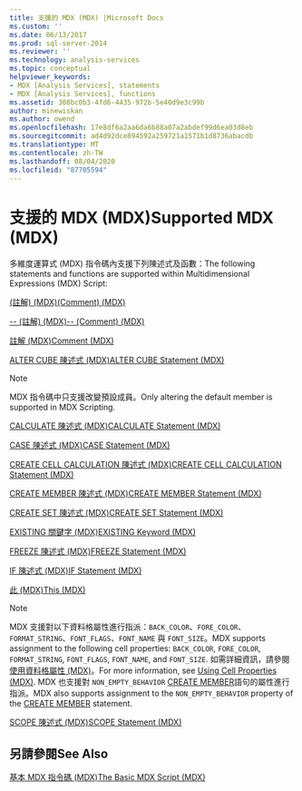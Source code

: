 ```yaml
---
title: 支援的 MDX (MDX) |Microsoft Docs
ms.custom: ''
ms.date: 06/13/2017
ms.prod: sql-server-2014
ms.reviewer: ''
ms.technology: analysis-services
ms.topic: conceptual
helpviewer_keywords:
- MDX [Analysis Services], statements
- MDX [Analysis Services], functions
ms.assetid: 308bc0b3-4fd6-4435-972b-5e40d9e3c99b
author: minewiskan
ms.author: owend
ms.openlocfilehash: 17e8df6a2aa6da6b88a07a2abdef99d6ea03d8eb
ms.sourcegitcommit: ad4d92dce894592a259721a1571b1d8736abacdb
ms.translationtype: MT
ms.contentlocale: zh-TW
ms.lasthandoff: 08/04/2020
ms.locfileid: "87705594"
---
```

# <a name="supported-mdx-mdx"></a><span data-ttu-id="25737-102">支援的 MDX (MDX)</span><span class="sxs-lookup"><span data-stu-id="25737-102">Supported MDX (MDX)</span></span>
  <span data-ttu-id="25737-103">多維度運算式 (MDX) 指令碼內支援下列陳述式及函數：</span><span class="sxs-lookup"><span data-stu-id="25737-103">The following statements and functions are supported within Multidimensional Expressions (MDX) Script:</span></span>  
  
 [<span data-ttu-id="25737-104">&#40;註解&#41; &#40;MDX&#41;</span><span class="sxs-lookup"><span data-stu-id="25737-104">&#40;Comment&#41; &#40;MDX&#41;</span></span>](/sql/mdx/comment-mdx)  
  
 [<span data-ttu-id="25737-105">-- &#40;註解&#41; &#40;MDX&#41;</span><span class="sxs-lookup"><span data-stu-id="25737-105">-- &#40;Comment&#41; &#40;MDX&#41;</span></span>](/sql/mdx/comment-mdx)  
  
 [<span data-ttu-id="25737-106">註解 &#40;MDX&#41;</span><span class="sxs-lookup"><span data-stu-id="25737-106">Comment &#40;MDX&#41;</span></span>](/sql/mdx/comment-mdx)  
  
 [<span data-ttu-id="25737-107">ALTER CUBE 陳述式 &#40;MDX&#41;</span><span class="sxs-lookup"><span data-stu-id="25737-107">ALTER CUBE Statement &#40;MDX&#41;</span></span>](/sql/mdx/mdx-data-definition-alter-cube)  
  
> [!NOTE]  
>  <span data-ttu-id="25737-108">MDX 指令碼中只支援改變預設成員。</span><span class="sxs-lookup"><span data-stu-id="25737-108">Only altering the default member is supported in MDX Scripting.</span></span>  
  
 [<span data-ttu-id="25737-109">CALCULATE 陳述式 &#40;MDX&#41;</span><span class="sxs-lookup"><span data-stu-id="25737-109">CALCULATE Statement &#40;MDX&#41;</span></span>](/sql/mdx/mdx-scripting-calculate)  
  
 [<span data-ttu-id="25737-110">CASE 陳述式 &#40;MDX&#41;</span><span class="sxs-lookup"><span data-stu-id="25737-110">CASE Statement &#40;MDX&#41;</span></span>](/sql/mdx/case-statement-mdx)  
  
 [<span data-ttu-id="25737-111">CREATE CELL CALCULATION 陳述式 &#40;MDX&#41;</span><span class="sxs-lookup"><span data-stu-id="25737-111">CREATE CELL CALCULATION Statement &#40;MDX&#41;</span></span>](/sql/mdx/mdx-data-definition-create-cell-calculation)  
  
 [<span data-ttu-id="25737-112">CREATE MEMBER 陳述式 &#40;MDX&#41;</span><span class="sxs-lookup"><span data-stu-id="25737-112">CREATE MEMBER Statement &#40;MDX&#41;</span></span>](/sql/mdx/mdx-data-definition-create-member)  
  
 [<span data-ttu-id="25737-113">CREATE SET 陳述式 &#40;MDX&#41;</span><span class="sxs-lookup"><span data-stu-id="25737-113">CREATE SET Statement &#40;MDX&#41;</span></span>](/sql/mdx/mdx-data-definition-create-set)  
  
 [<span data-ttu-id="25737-114">EXISTING 關鍵字 &#40;MDX&#41;</span><span class="sxs-lookup"><span data-stu-id="25737-114">EXISTING Keyword &#40;MDX&#41;</span></span>](mdx-query-existing-keyword.md)  
  
 [<span data-ttu-id="25737-115">FREEZE 陳述式 &#40;MDX&#41;</span><span class="sxs-lookup"><span data-stu-id="25737-115">FREEZE Statement &#40;MDX&#41;</span></span>](/sql/mdx/mdx-scripting-freeze)  
  
 [<span data-ttu-id="25737-116">IF 陳述式 &#40;MDX&#41;</span><span class="sxs-lookup"><span data-stu-id="25737-116">IF Statement  &#40;MDX&#41;</span></span>](/sql/mdx/mdx-scripting-if)  
  
 [<span data-ttu-id="25737-117">此 &#40;MDX&#41;</span><span class="sxs-lookup"><span data-stu-id="25737-117">This &#40;MDX&#41;</span></span>](/sql/mdx/this-mdx)  
  
> [!NOTE]  
>  <span data-ttu-id="25737-118">MDX 支援對以下資料格屬性進行指派：`BACK_COLOR`、`FORE_COLOR`、`FORMAT_STRING`、`FONT_FLAGS`、`FONT_NAME` 與 `FONT_SIZE`。</span><span class="sxs-lookup"><span data-stu-id="25737-118">MDX supports assignment to the following cell properties: `BACK_COLOR`, `FORE_COLOR`, `FORMAT_STRING`, `FONT_FLAGS`, `FONT_NAME`, and `FONT_SIZE`.</span></span> <span data-ttu-id="25737-119">如需詳細資訊，請參閱[使用資料格屬性 &#40;MDX&#41;](mdx-cell-properties-using-cell-properties.md)。</span><span class="sxs-lookup"><span data-stu-id="25737-119">For more information, see [Using Cell Properties &#40;MDX&#41;](mdx-cell-properties-using-cell-properties.md).</span></span> <span data-ttu-id="25737-120">MDX 也支援對 `NON_EMPTY_BEHAVIOR` [CREATE MEMBER](/sql/mdx/mdx-data-definition-create-member)語句的屬性進行指派。</span><span class="sxs-lookup"><span data-stu-id="25737-120">MDX also supports assignment to the `NON_EMPTY_BEHAVIOR` property of the [CREATE MEMBER](/sql/mdx/mdx-data-definition-create-member) statement.</span></span>  
  
 [<span data-ttu-id="25737-121">SCOPE 陳述式 &#40;MDX&#41;</span><span class="sxs-lookup"><span data-stu-id="25737-121">SCOPE Statement &#40;MDX&#41;</span></span>](/sql/mdx/mdx-scripting-scope)  
  
## <a name="see-also"></a><span data-ttu-id="25737-122">另請參閱</span><span class="sxs-lookup"><span data-stu-id="25737-122">See Also</span></span>  
 [<span data-ttu-id="25737-123">基本 MDX 指令碼 &#40;MDX&#41;</span><span class="sxs-lookup"><span data-stu-id="25737-123">The Basic MDX Script &#40;MDX&#41;</span></span>](the-basic-mdx-script-mdx.md)  
  
  
